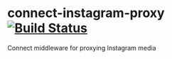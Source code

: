 connect-instagram-proxy [![Build Status](https://travis-ci.org/vmattos/connect-instagram-proxy.svg?branch=master)](https://travis-ci.org/vmattos/connect-instagram-proxy)
=======================

Connect middleware for proxying Instagram media

